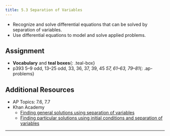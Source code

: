 ```yaml
---
title: 5.3 Separation of Variables
---
```


- Recognize and solve differential equations that can be solved by separation of variables.
- Use differential equations to model and solve applied problems.

## Assignment

- **Vocabulary** and **teal boxes**{: .teal-box}
- p393 5–9 odd, 13–25 odd, 33, 36, 37, 39, 45 *57, 61–63, 79–81*{: .ap-problems}

## Additional Resources

- AP Topics: 7.6, 7.7
- Khan Academy
  - [Finding general solutions using separation of variables](https://www.khanacademy.org/math/ap-calculus-ab/ab-differential-equations-new/ab-7-6/v/separable-differential-equations-introduction)
  - [Finding particular solutions using initial conditions and separation of variables](https://www.khanacademy.org/math/ap-calculus-ab/ab-differential-equations-new/ab-7-7/v/finding-constant-of-integration-rational)

---
